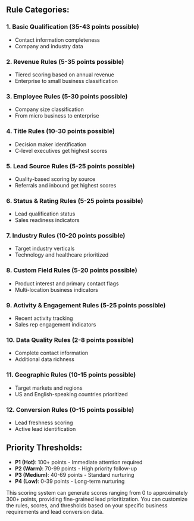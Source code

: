 
## Rule Categories:

### 1. **Basic Qualification (35-43 points possible)**
- Contact information completeness
- Company and industry data

### 2. **Revenue Rules (5-35 points possible)**
- Tiered scoring based on annual revenue
- Enterprise to small business classification

### 3. **Employee Rules (5-30 points possible)**
- Company size classification
- From micro business to enterprise

### 4. **Title Rules (10-30 points possible)**
- Decision maker identification
- C-level executives get highest scores

### 5. **Lead Source Rules (5-25 points possible)**
- Quality-based scoring by source
- Referrals and inbound get highest scores

### 6. **Status & Rating Rules (5-25 points possible)**
- Lead qualification status
- Sales readiness indicators

### 7. **Industry Rules (10-20 points possible)**
- Target industry verticals
- Technology and healthcare prioritized

### 8. **Custom Field Rules (5-20 points possible)**
- Product interest and primary contact flags
- Multi-location business indicators

### 9. **Activity & Engagement Rules (5-25 points possible)**
- Recent activity tracking
- Sales rep engagement indicators

### 10. **Data Quality Rules (2-8 points possible)**
- Complete contact information
- Additional data richness

### 11. **Geographic Rules (10-15 points possible)**
- Target markets and regions
- US and English-speaking countries prioritized

### 12. **Conversion Rules (0-15 points possible)**
- Lead freshness scoring
- Active lead identification

## Priority Thresholds:
- **P1 (Hot)**: 100+ points - Immediate attention required
- **P2 (Warm)**: 70-99 points - High priority follow-up
- **P3 (Medium)**: 40-69 points - Standard nurturing
- **P4 (Low)**: 0-39 points - Long-term nurturing

This scoring system can generate scores ranging from 0 to approximately 300+ points, providing fine-grained lead prioritization. You can customize the rules, scores, and thresholds based on your specific business requirements and lead conversion data.